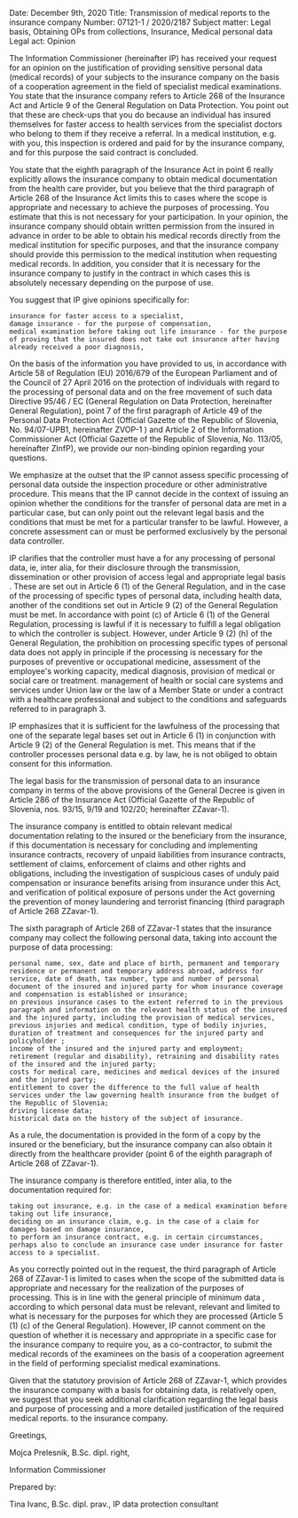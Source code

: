 Date: December 9th, 2020
Title: Transmission of medical reports to the insurance company
Number: 07121-1 / 2020/2187
Subject matter: Legal basis, Obtaining OPs from collections, Insurance, Medical personal data
Legal act: Opinion

The Information Commissioner (hereinafter IP) has received your request for an opinion on the justification of providing sensitive personal data (medical records) of your subjects to the insurance company on the basis of a cooperation agreement in the field of specialist medical examinations. You state that the insurance company refers to Article 268 of the Insurance Act and Article 9 of the General Regulation on Data Protection. You point out that these are check-ups that you do because an individual has insured themselves for faster access to health services from the specialist doctors who belong to them if they receive a referral. In a medical institution, e.g. with you, this inspection is ordered and paid for by the insurance company, and for this purpose the said contract is concluded.

 

You state that the eighth paragraph of the Insurance Act in point 6 really explicitly allows the insurance company to obtain medical documentation from the health care provider, but you believe that the third paragraph of Article 268 of the Insurance Act limits this to cases where the scope is appropriate and necessary to achieve the purposes of processing. You estimate that this is not necessary for your participation. In your opinion, the insurance company should obtain written permission from the insured in advance in order to be able to obtain his medical records directly from the medical institution for specific purposes, and that the insurance company should provide this permission to the medical institution when requesting medical records. In addition, you consider that it is necessary for the insurance company to justify in the contract in which cases this is absolutely necessary depending on the purpose of use.

 

You suggest that IP give opinions specifically for:

    insurance for faster access to a specialist,
    damage insurance - for the purpose of compensation,
    medical examination before taking out life insurance - for the purpose of proving that the insured does not take out insurance after having already received a poor diagnosis, 

 

On the basis of the information you have provided to us, in accordance with Article 58 of Regulation (EU) 2016/679 of the European Parliament and of the Council of 27 April 2016 on the protection of individuals with regard to the processing of personal data and on the free movement of such data Directive 95/46 / EC (General Regulation on Data Protection, hereinafter General Regulation), point 7 of the first paragraph of Article 49 of the Personal Data Protection Act (Official Gazette of the Republic of Slovenia, No. 94/07-UPB1, hereinafter ZVOP-1 ) and Article 2 of the Information Commissioner Act (Official Gazette of the Republic of Slovenia, No. 113/05, hereinafter ZInfP), we provide our non-binding opinion regarding your questions.

 

We emphasize at the outset that the IP cannot assess specific processing of personal data outside the inspection procedure or other administrative procedure. This means that the IP cannot decide in the context of issuing an opinion whether the conditions for the transfer of personal data are met in a particular case, but can only point out the relevant legal basis and the conditions that must be met for a particular transfer to be lawful. However, a concrete assessment can or must be performed exclusively by the personal data controller.

 

IP clarifies that the controller must have a for any processing of personal data, ie, inter alia, for their disclosure through the transmission, dissemination or other provision of access legal and appropriate legal basis . These are set out in Article 6 (1) of the General Regulation, and in the case of the processing of specific types of personal data, including health data, another of the conditions set out in Article 9 (2) of the General Regulation must be met. In accordance with point (c) of Article 6 (1) of the General Regulation, processing is lawful if it is necessary to fulfill a legal obligation to which the controller is subject. However, under Article 9 (2) (h) of the General Regulation, the prohibition on processing specific types of personal data does not apply in principle if the processing is necessary for the purposes of preventive or occupational medicine, assessment of the employee's working capacity, medical diagnosis, provision of medical or social care or treatment. management of health or social care systems and services under Union law or the law of a Member State or under a contract with a healthcare professional and subject to the conditions and safeguards referred to in paragraph 3.

 

IP emphasizes that it is sufficient for the lawfulness of the processing that one of the separate legal bases set out in Article 6 (1) in conjunction with Article 9 (2) of the General Regulation is met. This means that if the controller processes personal data e.g. by law, he is not obliged to obtain consent for this information.

 

The legal basis for the transmission of personal data to an insurance company in terms of the above provisions of the General Decree is given in Article 286 of the Insurance Act (Official Gazette of the Republic of Slovenia, nos. 93/15, 9/19 and 102/20; hereinafter ZZavar-1).

 

The insurance company is entitled to obtain relevant medical documentation relating to the insured or the beneficiary from the insurance, if this documentation is necessary for concluding and implementing insurance contracts, recovery of unpaid liabilities from insurance contracts, settlement of claims, enforcement of claims and other rights and obligations, including the investigation of suspicious cases of unduly paid compensation or insurance benefits arising from insurance under this Act, and verification of political exposure of persons under the Act governing the prevention of money laundering and terrorist financing (third paragraph of Article 268 ZZavar-1).

 

The sixth paragraph of Article 268 of ZZavar-1 states that the insurance company may collect the following personal data, taking into account the purpose of data processing:

 

    personal name, sex, date and place of birth, permanent and temporary residence or permanent and temporary address abroad, address for service, date of death, tax number, type and number of personal document of the insured and injured party for whom insurance coverage and compensation is established or insurance;
    on previous insurance cases to the extent referred to in the previous paragraph and information on the relevant health status of the insured and the injured party, including the provision of medical services, previous injuries and medical condition, type of bodily injuries, duration of treatment and consequences for the injured party and policyholder ;
    income of the insured and the injured party and employment;
    retirement (regular and disability), retraining and disability rates of the insured and the injured party;
    costs for medical care, medicines and medical devices of the insured and the injured party;
    entitlement to cover the difference to the full value of health services under the law governing health insurance from the budget of the Republic of Slovenia;
    driving license data;
    historical data on the history of the subject of insurance. 

 

As a rule, the documentation is provided in the form of a copy by the insured or the beneficiary, but the insurance company can also obtain it directly from the healthcare provider (point 6 of the eighth paragraph of Article 268 of ZZavar-1).

 

The insurance company is therefore entitled, inter alia, to the documentation required for:

    taking out insurance, e.g. in the case of a medical examination before taking out life insurance,
    deciding on an insurance claim, e.g. in the case of a claim for damages based on damage insurance,
    to perform an insurance contract, e.g. in certain circumstances, perhaps also to conclude an insurance case under insurance for faster access to a specialist. 

 

As you correctly pointed out in the request, the third paragraph of Article 268 of ZZavar-1 is limited to cases when the scope of the submitted data is appropriate and necessary for the realization of the purposes of processing. This is in line with the general principle of minimum data , according to which personal data must be relevant, relevant and limited to what is necessary for the purposes for which they are processed (Article 5 (1) (c) of the General Regulation). However, IP cannot comment on the question of whether it is necessary and appropriate in a specific case for the insurance company to require you, as a co-contractor, to submit the medical records of the examinees on the basis of a cooperation agreement in the field of performing specialist medical examinations.

 

Given that the statutory provision of Article 268 of ZZavar-1, which provides the insurance company with a basis for obtaining data, is relatively open, we suggest that you seek additional clarification regarding the legal basis and purpose of processing and a more detailed justification of the required medical reports. to the insurance company.

 

 

Greetings,

 

Mojca Prelesnik, B.Sc. dipl. right,

Information Commissioner

 

 

Prepared by:

Tina Ivanc, B.Sc. dipl. prav.,
IP data protection consultant
